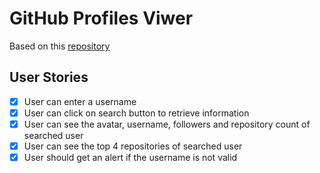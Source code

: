 # GitHub Profiles Viwer

Based on this [repository](https://github.com/florinpop17/app-ideas/blob/master/Projects/2-Intermediate/GitHub-Profiles.md#user-stories)

## User Stories

-   [x] User can enter a username
-   [x] User can click on search button to retrieve information
-   [x] User can see the avatar, username, followers and repository count of searched user
-   [x] User can see the top 4 repositories of searched user
-   [x] User should get an alert if the username is not valid
